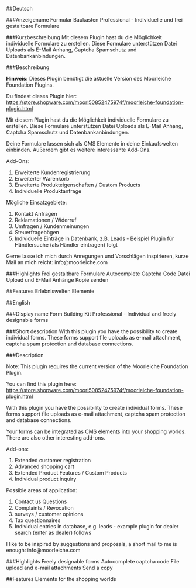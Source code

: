 ##Deutsch

###Anzeigename
Formular Baukasten Professional - Individuelle und frei gestaltbare Formulare

###Kurzbeschreibung
Mit diesem Plugin hast du die Möglichkeit individuelle Formulare zu erstellen. Diese Formulare unterstützen Datei Uploads als E-Mail Anhang, Captcha Spamschutz und Datenbankanbindungen. 

###Beschreibung
<p><strong>Hinweis:</strong> Dieses Plugin benötigt die aktuelle Version des Moorleiche Foundation Plugins.</p>

<p>Du findest dieses Plugin hier: <a href="https://store.shopware.com/moorl50852475974f/moorleiche-foundation-plugin.html">https://store.shopware.com/moorl50852475974f/moorleiche-foundation-plugin.html</a></p>

<p>Mit diesem Plugin hast du die Möglichkeit individuelle Formulare zu erstellen. Diese Formulare unterstützen Datei Uploads als E-Mail Anhang, Captcha Spamschutz und Datenbankanbindungen.</p>

<p>Deine Formulare lassen sich als CMS Elemente in deine Einkaufswelten einbinden. Außerdem gibt es weitere interessante Add-Ons.</p>

<p>Add-Ons:</p>
<ol>
    <li>Erweiterte Kundenregistrierung</li>
    <li>Erweiterter Warenkorb</li>
    <li>Erweiterte Produkteigenschaften / Custom Products</li>
    <li>Individuelle Produktanfrage</li>
</ol>

<p>Mögliche Einsatzgebiete:</p>
<ol>
    <li>Kontakt Anfragen</li>
    <li>Reklamationen / Widerruf</li>
    <li>Umfragen / Kundenmeinungen</li>
    <li>Steuerfragebögen</li>
    <li>Individuelle Einträge in Datenbank, z.B. Leads - Beispiel Plugin für Händlersuche (als Händler eintragen) folgt</li>
</ol>

<p>Gerne lasse ich mich durch Anregungen und Vorschlägen inspirieren, kurze Mail an mich reicht: info@moorleiche.com</p>

###Highlights
Frei gestaltbare Formulare
Autocomplete
Captcha Code
Datei Upload und E-Mail Anhänge
Kopie senden

##Features
Erlebniswelten Elemente

##English

###Display name
Form Building Kit Professional - Individual and freely designable forms

###Short description
With this plugin you have the possibility to create individual forms. These forms support file uploads as e-mail attachment, captcha spam protection and database connections. 

###Description
<p>Note: This plugin requires the current version of the Moorleiche Foundation Plugin.</p>

<p>You can find this plugin here: <a href="https://store.shopware.com/moorl50852475974f/moorleiche-foundation-plugin.html">https://store.shopware.com/moorl50852475974f/moorleiche-foundation-plugin.html</a></p>

<p>With this plugin you have the possibility to create individual forms. These forms support file uploads as e-mail attachment, captcha spam protection and database connections. </p>

<p>Your forms can be integrated as CMS elements into your shopping worlds. There are also other interesting add-ons.</p>

<p>Add-ons:</p>
<ol>
    <li>Extended customer registration</li>
    <li>Advanced shopping cart</li>
    <li>Extended Product Features / Custom Products</li>
    <li>Individual product inquiry</li>
</ol>

<p>Possible areas of application:</p>
<ol>
    <li>Contact us Questions</li>
    <li>Complaints / Revocation</li>
    <li>surveys / customer opinions</li>
    <li>Tax questionnaires</li>
    <li>Individual entries in database, e.g. leads - example plugin for dealer search (enter as dealer) follows</li>
</ol>

<p>I like to be inspired by suggestions and proposals, a short mail to me is enough: info@moorleiche.com</p>

###Highlights
Freely designable forms
Autocomplete
captcha code
File upload and e-mail attachments
Send a copy

##Features
Elements for the shopping worlds

